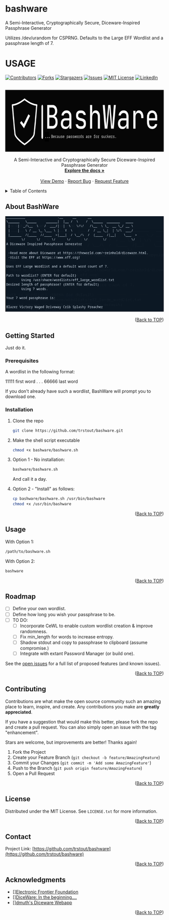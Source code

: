 # bashware
A Semi-Interactive, Cryptographically Secure, Diceware-Inspired Passphrase Generator

Utilizes /dev/urandom for CSPRNG. Defaults to the Large EFF Wordlist and a passphrase length of 7.

# USAGE
<a id="readme-top"></a>

<!-- PROJECT SHIELDS -->
[![Contributors][contributors-shield]][contributors-url]
[![Forks][forks-shield]][forks-url]
[![Stargazers][stars-shield]][stars-url]
[![Issues][issues-shield]][issues-url]
[![MIT License][license-shield]][license-url]
[![LinkedIn][linkedin-shield]][linkedin-url]



<!-- PROJECT LOGO -->
<br />
<div align="center">
  <a href="https://github.com/trstout/bashware/">
    <img src="https://github.com/trstout/bashware/blob/main/bashware_logo_dark.png?raw=true" alt="BashWare ...Because passwords are for suckers." width="688" height="196">
  </a>

  <p align="center">
    A Semi-Interactive and Cryptographically Secure Diceware-Inspired Passphrase Generator
    <br />
    <a href="https://github.com/trstout/bashware/"><strong>Explore the docs »</strong></a>
    <br />
    <br />
    <a href="https://github.com/trstout/bashware/">View Demo</a>
    ·
    <a href="https://github.com/trstout/bashware/issues/new?labels=bug&template=bug-report---.md">Report Bug</a>
    ·
    <a href="https://github.com/trstout/bashware/issues/new?labels=enhancement&template=feature-request---.md">Request Feature</a>
  </p>
</div>



<!-- TABLE OF CONTENTS -->
<details>
  <summary>Table of Contents</summary>
  <ol>
    <li>
      <a href="#about-the-project">About The Project</a>
      <ul>
        <li><a href="#built-with">Built With</a></li>
      </ul>
    </li>
    <li>
      <a href="#getting-started">Getting Started</a>
      <ul>
        <li><a href="#prerequisites">Prerequisites</a></li>
        <li><a href="#installation">Installation</a></li>
      </ul>
    </li>
    <li><a href="#usage">Usage</a></li>
    <li><a href="#roadmap">Roadmap</a></li>
    <li><a href="#contributing">Contributing</a></li>
    <li><a href="#license">License</a></li>
    <li><a href="#contact">Contact</a></li>
    <li><a href="#acknowledgments">Acknowledgments</a></li>
  </ol>
</details>



<!-- ABOUT THE PROJECT -->
## About BashWare
<div align="center">
<img src="https://github.com/trstout/bashware/blob/main/bashware_screenshot.png?raw=true" alt="BashWare Screenshot">
</div>
<p align="right">(<a href="#readme-top">Back to TOP</a>)</p>



<!-- GETTING STARTED -->
## Getting Started

Just do it.

### Prerequisites

A wordlist in the following format:

11111 first word
.
.
.
66666 last word

If you don't already have such a wordlist, BashWare will prompt you to download one. 

### Installation

1. Clone the repo
   ```sh
   git clone https://github.com/trstout/bashware.git
   ```
2. Make the shell script executable
   ```sh
   chmod +x bashware/bashware.sh
   ```
3. Option 1 - No installation:
   ```sh
   bashware/bashware.sh
   ```
   And call it a day.
   
4. Option 2 - "Install" as follows:
   ```sh
   cp bashware/bashware.sh /usr/bin/bashware
   chmod +x /usr/bin/bashware
   ```
   
   
<p align="right">(<a href="#readme-top">Back to TOP</a>)</p>



<!-- USAGE EXAMPLES -->
## Usage

With Option 1:
  ```sh
  /path/to/bashware.sh
  ```
    
With Option 2:
  ```sh
  bashware
  ```
 
<p align="right">(<a href="#readme-top">Back to TOP</a>)</p>



<!-- ROADMAP -->
## Roadmap

- [ ] Define your own wordlist. 
- [ ] Define how long you wish your passphrase to be.
- [ ] TO DO:
    - [ ] Incorporate CeWL to enable custom wordlist creation & improve randomness.
    - [ ] Fix min_length for words to increase entropy.
    - [ ] Shadow stdout and copy to passphrase to clipboard (assume compromise.)
    - [ ] Integrate with extant Password Manager (or build one).

See the [open issues](https://github.com/trstout/bashware/issues) for a full list of proposed features (and known issues).

<p align="right">(<a href="#readme-top">Back to TOP</a>)</p>



<!-- CONTRIBUTING -->
## Contributing

Contributions are what make the open source community such an amazing place to learn, inspire, and create. Any contributions you make are **greatly appreciated**.

If you have a suggestion that would make this better, please fork the repo and create a pull request. You can also simply open an issue with the tag "enhancement".

Stars are welcome, but improvements are better! Thanks again!

1. Fork the Project
2. Create your Feature Branch (`git checkout -b feature/AmazingFeature`)
3. Commit your Changes (`git commit -m 'Add some AmazingFeature'`)
4. Push to the Branch (`git push origin feature/AmazingFeature`)
5. Open a Pull Request

<p align="right">(<a href="#readme-top">Back to TOP</a>)</p>



<!-- LICENSE -->
## License

Distributed under the MIT License. See `LICENSE.txt` for more information.

<p align="right">(<a href="#readme-top">Back to TOP</a>)</p>



<!-- CONTACT -->
## Contact

Project Link: [https://github.com/trstout/bashware](https://github.com/trstout/bashware)

<p align="right">(<a href="#readme-top">Back to TOP</a>)</p>



<!-- ACKNOWLEDGMENTS -->
## Acknowledgments

* []<a href="https://wwww.eff.org">Electronic Frontier Foundation</a>
* []<a href="https://theworld.com/~reinhold/diceware.html">DiceWare: In the beginning....</a>
* []<a href="https://diceware.dmuth.org">dmuth's Diceware Webapp</a>

<p align="right">(<a href="#readme-top">Back to TOP</a>)</p>



<!-- MARKDOWN LINKS & IMAGES -->
<!-- https://www.markdownguide.org/basic-syntax/#reference-style-links -->
[contributors-shield]: https://img.shields.io/github/contributors/trstout/bashware.svg?style=for-the-badge
[contributors-url]: https://github.com/trstout/bashware/graphs/contributors
[forks-shield]: https://img.shields.io/github/forks/trstout/bashware.svg?style=for-the-badge
[forks-url]: https://github.com/trstout/bashware/network/members
[stars-shield]: https://img.shields.io/github/stars/trstout/bashware.svg?style=for-the-badge
[stars-url]: https://github.com/trstout/bashware/stargazers
[issues-shield]: https://img.shields.io/github/issues/trstout/bashware.svg?style=for-the-badge
[issues-url]: https://github.com/trstout/bashware/issues
[license-shield]: https://img.shields.io/github/license/trstout/bashware.svg?style=for-the-badge
[license-url]: https://github.com/trstout/bashware/LICENSE.txt
[linkedin-shield]: https://img.shields.io/badge/-LinkedIn-black.svg?style=for-the-badge&logo=linkedin&colorB=555
[linkedin-url]: https://linkedin.com/in/timrstout
[product-screenshot]: bashware_screenshot.png
